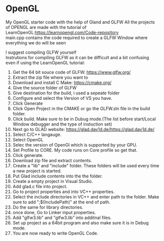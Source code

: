 # OpenGL
My OpenGL starter code with the help of Gland and GLFW <d>
All the projects of OPENGL are made with the tutorial of LearnOpenGL:https://learnopengl.com/Code-repository<br>
main.cpp contains the code required to create a GLFW Window where everything we do will be seen<br/>
  
I suggest compiling GLFW yourself<br>
Instrutions for compiling GLFW as it can be difficult and a bit confusing even if using the LearnOpenGL tutorial:
  1. Get the 64 bit souce code of GLFW: https://www.glfw.org/
  2. Extract the zip file where you want to
  3. Download and install C Make: https://cmake.org/
  4. Give the source folder of GLFW
  5. Give destination for the build, i used a sepeate folder
  6. Configure and select the Version of VS you have.
  7. Click Generate
  8. Click Open Project in the CMAKE or go the GLFW.sln file in the build folder.
  9. Click build. Make sure to be in Dubug mode.(The list before start/Local Window debugger and the type of instuction set)
  10. Next go to GLAD website: https://glad.dav1d.de/https://glad.dav1d.de/
  11. Select C/C++ langauge.
  12. Select OpenGL
  13. Selec the version of OpenGl which is supported by your GPU.
  14. Set Profile to CORE. My code runs on Core profile so get that.
  15. Click generate.
  16. Download zip file and extract contents.
  17. Create a "lib" and "include" folder. These folders will be used every time a new project is started. 
  18. Put Glad include contents into the the folder.
  19. Create a empty project in Visual Studio.
  20. Add glad.c file into project.
  21. Go to project properties and into VC++ properties.
  22. Select the include directories in VC++ and enter path to the folder. Make sure to add ";$(IncludePath)"  at the end of path.
  22. Do the same for library directories. 
  23. once done, Go to Linker input properties.
  24. Add "glfw3.lib" and "glfw3.lib" into additnal files.
  25. Set up project as a 64bit program and also make sure it is in Debug mode.
  26. You are now ready to write OpenGL Code.
  
  
  

